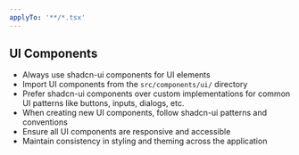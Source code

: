 ```yaml
---
applyTo: '**/*.tsx'
---
```

## UI Components
- Always use shadcn-ui components for UI elements
- Import UI components from the `src/components/ui/` directory
- Prefer shadcn-ui components over custom implementations for common UI patterns like buttons, inputs, dialogs, etc.
- When creating new UI components, follow shadcn-ui patterns and conventions
- Ensure all UI components are responsive and accessible
- Maintain consistency in styling and theming across the application
